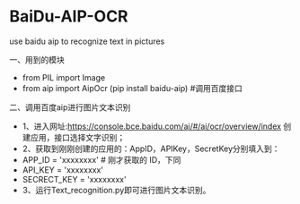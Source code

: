 # BaiDu-AIP-OCR
 use baidu aip to recognize text in pictures

一、用到的模块
 * from PIL import Image
 * from aip import AipOcr		(pip install baidu-aip)	#调用百度接口

二、调用百度aip进行图片文本识别
 * 1、进入网址:https://console.bce.baidu.com/ai/#/ai/ocr/overview/index 创建应用，接口选择文字识别；
 * 2、获取到刚刚创建的应用的：AppID，APIKey，SecretKey分别填入到：        
 * APP_ID = 'xxxxxxxx'  # 刚才获取的 ID，下同
 * API_KEY = 'xxxxxxxx'
 * SECRECT_KEY = 'xxxxxxxx'
 * 3、运行Text_recognition.py即可进行图片文本识别。
